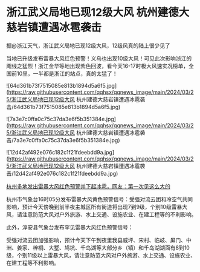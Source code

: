 # 浙江武义局地已现12级大风 杭州建德大慈岩镇遭遇冰雹袭击

据@浙江天气，浙江武义局地已现12级大风，12级风真的陆上很少见了

当地已升级发布雷暴大风红色预警！义乌也出现10级大风！可见此次影响浙江的飑线之猛烈！浙江金华等地出现紫色回波，看今天16-17时极大风速实况榜单，全国前10里，一半都是浙江的站点，真的太猛了！
​​​

![64d361b73f7515085e813b1894d5a6f5.jpg](https://raw.githubusercontent.com/qqhsx/qqnews_image/main/2024/03/25/浙江武义局地已现12级大风 杭州建德大慈岩镇遭遇冰雹袭击/64d361b73f7515085e813b1894d5a6f5.jpg)

![7a3e7c0ffa0c75c37da3e6f5b351384e.jpg](https://raw.githubusercontent.com/qqhsx/qqnews_image/main/2024/03/25/浙江武义局地已现12级大风 杭州建德大慈岩镇遭遇冰雹袭击/7a3e7c0ffa0c75c37da3e6f5b351384e.jpg)

![12d42af492e076c182c1f21fdeebdd9a.jpg](https://raw.githubusercontent.com/qqhsx/qqnews_image/main/2024/03/25/浙江武义局地已现12级大风 杭州建德大慈岩镇遭遇冰雹袭击/12d42af492e076c182c1f21fdeebdd9a.jpg)

[杭州多地发出雷暴大风红色预警并下起冰雹，网友：第一次见这么大的
](https://news.qq.com/rain/a/20240325A071LD00)

杭州市气象台16时05分发布雷暴大风黄色预警信号：受强对流云团和冷空气共同影响，预计今天傍晚到前半夜主城区所有街道将出现7到9级，个别10级雷暴大风，请注意防范大风对户外旅游、水上交通、设施农业、在建工程等的不利影响。

此外，淳安县气象台发布罕见雷暴大风红色预警信号：

受强对流云团加强影响，预计今天下午到夜里我县威坪、宋村、临岐、屏门、中洲、姜家、梓桐、大墅、鸠坑、千岛湖等大部分乡（镇）和千岛湖湖面有8到10级，个别11级以上雷暴大风，请注意防范大风对户外旅游、水上交通、设施农业、在建工程等不利影响。

